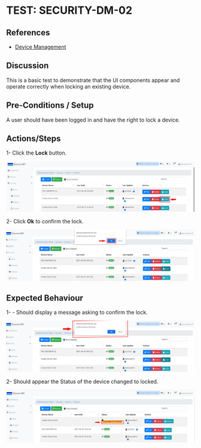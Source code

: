 # TEST: SECURITY-DM-02

## References

* [Device Management](../../../../operations/security-administration/device-management.md)

## Discussion

This is a basic test to demonstrate that the UI components appear and operate correctly when locking an existing device.

## Pre-Conditions / Setup

A user should have been logged in and have the right to lock a device.

## Actions/Steps

1- Click the **Lock** button.

![](../../../../../.gitbook/assets/6%20%282%29.jpg)

2- Click  **Ok** to confirm the lock.

![](../../../../../.gitbook/assets/7-1.jpg)

## Expected Behaviour

1- - Should display a message asking to confirm the lock.

![](../../../../../.gitbook/assets/7%20%281%29.jpg)

2- Should appear the Status of the device changed to locked.

![](../../../../../.gitbook/assets/8%20%282%29.jpg)

